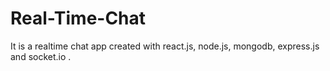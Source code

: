 # Real-Time-Chat
It is  a realtime chat app  created with react.js, node.js, mongodb, express.js and socket.io .
